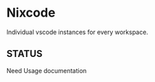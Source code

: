 # Nixcode

Individual vscode instances for every workspace.

## STATUS

Need Usage documentation



